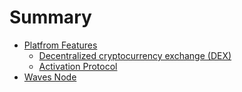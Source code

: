 # Summary

* [Platfrom Features](README.md)
  * [Decentralized cryptocurrency exchange \(DEX\)](decentralized-cryptocurrency-exchange-dex.md)
  * [Activation Protocol](activation-protocol.md)
* [Waves Node](waves-node.md)

